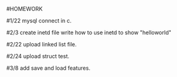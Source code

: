 #HOMEWORK

#1/22	mysql connect in c.

#2/3 	create inetd file write how to use inetd to show "helloworld" 

#2/22   upload linked list file.

#2/24  upload struct test.

#3/8   add save and load features.

